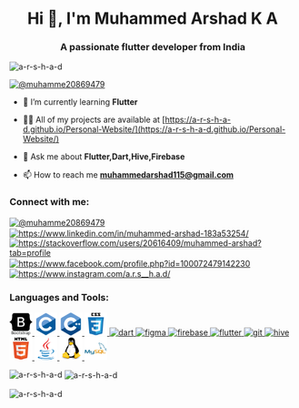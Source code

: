 <h1 align="center">Hi 👋, I'm Muhammed Arshad K A</h1>
<h3 align="center">A passionate flutter developer from India</h3>

<p align="left"> <img src="https://komarev.com/ghpvc/?username=a-r-s-h-a-d&label=Profile%20views&color=0e75b6&style=flat" alt="a-r-s-h-a-d" /> </p>

<p align="left"> <a href="https://twitter.com/@muhamme20869479" target="blank"><img src="https://img.shields.io/twitter/follow/@muhamme20869479?logo=twitter&style=for-the-badge" alt="@muhamme20869479" /></a> </p>

- 🌱 I’m currently learning **Flutter**

- 👨‍💻 All of my projects are available at [https://a-r-s-h-a-d.github.io/Personal-Website/](https://a-r-s-h-a-d.github.io/Personal-Website/)

- 💬 Ask me about **Flutter,Dart,Hive,Firebase**

- 📫 How to reach me **muhammedarshad115@gmail.com**

<h3 align="left">Connect with me:</h3>
<p align="left">
<a href="https://twitter.com/@muhamme20869479" target="blank"><img align="center" src="https://raw.githubusercontent.com/rahuldkjain/github-profile-readme-generator/master/src/images/icons/Social/twitter.svg" alt="@muhamme20869479" height="30" width="40" /></a>
<a href="https://www.linkedin.com/in/muhammed-arshad-183a53254/" target="blank"><img align="center" src="https://raw.githubusercontent.com/rahuldkjain/github-profile-readme-generator/master/src/images/icons/Social/linked-in-alt.svg" alt="https://www.linkedin.com/in/muhammed-arshad-183a53254/" height="30" width="40" /></a>
<a href="https://stackoverflow.com/users/20616409/muhammed-arshad?tab=profile" target="blank"><img align="center" src="https://raw.githubusercontent.com/rahuldkjain/github-profile-readme-generator/master/src/images/icons/Social/stack-overflow.svg" alt="https://stackoverflow.com/users/20616409/muhammed-arshad?tab=profile" height="30" width="40" /></a>
<a href="https://fb.com/https://www.facebook.com/profile.php?id=100072479142230" target="blank"><img align="center" src="https://raw.githubusercontent.com/rahuldkjain/github-profile-readme-generator/master/src/images/icons/Social/facebook.svg" alt="https://www.facebook.com/profile.php?id=100072479142230" height="30" width="40" /></a>
<a href="https://instagram.com/https://www.instagram.com/a.r.s__h.a.d/" target="blank"><img align="center" src="https://raw.githubusercontent.com/rahuldkjain/github-profile-readme-generator/master/src/images/icons/Social/instagram.svg" alt="https://www.instagram.com/a.r.s__h.a.d/" height="30" width="40" /></a>
</p>

<h3 align="left">Languages and Tools:</h3>
<p align="left"> <a href="https://getbootstrap.com" target="_blank" rel="noreferrer"> <img src="https://raw.githubusercontent.com/devicons/devicon/master/icons/bootstrap/bootstrap-plain-wordmark.svg" alt="bootstrap" width="40" height="40"/> </a> <a href="https://www.cprogramming.com/" target="_blank" rel="noreferrer"> <img src="https://raw.githubusercontent.com/devicons/devicon/master/icons/c/c-original.svg" alt="c" width="40" height="40"/> </a> <a href="https://www.w3schools.com/cpp/" target="_blank" rel="noreferrer"> <img src="https://raw.githubusercontent.com/devicons/devicon/master/icons/cplusplus/cplusplus-original.svg" alt="cplusplus" width="40" height="40"/> </a> <a href="https://www.w3schools.com/css/" target="_blank" rel="noreferrer"> <img src="https://raw.githubusercontent.com/devicons/devicon/master/icons/css3/css3-original-wordmark.svg" alt="css3" width="40" height="40"/> </a> <a href="https://dart.dev" target="_blank" rel="noreferrer"> <img src="https://www.vectorlogo.zone/logos/dartlang/dartlang-icon.svg" alt="dart" width="40" height="40"/> </a> <a href="https://www.figma.com/" target="_blank" rel="noreferrer"> <img src="https://www.vectorlogo.zone/logos/figma/figma-icon.svg" alt="figma" width="40" height="40"/> </a> <a href="https://firebase.google.com/" target="_blank" rel="noreferrer"> <img src="https://www.vectorlogo.zone/logos/firebase/firebase-icon.svg" alt="firebase" width="40" height="40"/> </a> <a href="https://flutter.dev" target="_blank" rel="noreferrer"> <img src="https://www.vectorlogo.zone/logos/flutterio/flutterio-icon.svg" alt="flutter" width="40" height="40"/> </a> <a href="https://git-scm.com/" target="_blank" rel="noreferrer"> <img src="https://www.vectorlogo.zone/logos/git-scm/git-scm-icon.svg" alt="git" width="40" height="40"/> </a> <a href="https://hive.apache.org/" target="_blank" rel="noreferrer"> <img src="https://www.vectorlogo.zone/logos/apache_hive/apache_hive-icon.svg" alt="hive" width="40" height="40"/> </a> <a href="https://www.w3.org/html/" target="_blank" rel="noreferrer"> <img src="https://raw.githubusercontent.com/devicons/devicon/master/icons/html5/html5-original-wordmark.svg" alt="html5" width="40" height="40"/> </a> <a href="https://www.java.com" target="_blank" rel="noreferrer"> <img src="https://raw.githubusercontent.com/devicons/devicon/master/icons/java/java-original.svg" alt="java" width="40" height="40"/> </a> <a href="https://www.linux.org/" target="_blank" rel="noreferrer"> <img src="https://raw.githubusercontent.com/devicons/devicon/master/icons/linux/linux-original.svg" alt="linux" width="40" height="40"/> </a> <a href="https://www.mysql.com/" target="_blank" rel="noreferrer"> <img src="https://raw.githubusercontent.com/devicons/devicon/master/icons/mysql/mysql-original-wordmark.svg" alt="mysql" width="40" height="40"/> </a> </p>

<p><img align="left" src="https://github-readme-stats.vercel.app/api/top-langs?username=a-r-s-h-a-d&show_icons=true&locale=en&layout=compact" alt="a-r-s-h-a-d" /></p>

<p>&nbsp;<img align="center" src="https://github-readme-stats.vercel.app/api?username=a-r-s-h-a-d&show_icons=true&locale=en" alt="a-r-s-h-a-d" /></p>

<p><img align="center" src="https://github-readme-streak-stats.herokuapp.com/?user=a-r-s-h-a-d&" alt="a-r-s-h-a-d" /></p>
